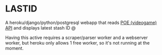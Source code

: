 # LASTID
A heroku/django/python/postgresql webapp that reads [POE (videogame) API](http://www.pathofexile.com/api/public-stash-tabs/) and displays latest stash ID @ 

Having this active requires a scraper/parser worker and a webserver worker, but heroku only allows 1 free worker, so it's not running at the moment.
